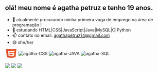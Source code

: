 ## olá! meu nome é agatha petruz e tenho 19 anos.

- 🔭 atualmente procurando minha primeira vaga de emprego na área de programação !
- 🌱 estudando HTML|CSS|JavaScript|Java|MySQL|C|Python
- 📫 contato no email: agathapetruz14@gmail.com
- 😄 she/her
<div style="display: inline_block">
  <img align="center" alt="agatha-HTML" height="30" width="40" src="https://raw.githubusercontent.com/devicons/devicon/master/icons/html5/html5-original.svg">
  <img align="center" alt="agatha-CSS" height="30" width="40" src="https://cdn.jsdelivr.net/gh/devicons/devicon/icons/css3/css3-original.svg" />
  <img align="center" alt="agatha-JAVA" height="30" width="40" src="https://cdn.jsdelivr.net/gh/devicons/devicon/icons/java/java-original.svg" />
  <img align="center" alt="agatha-SQL" height="30" width="40" src="https://cdn.jsdelivr.net/gh/devicons/devicon/icons/mysql/mysql-original-wordmark.svg" />

      
</div> 
<br>
 
<div>
<a href="https://www.linkedin.com/in/agatha-petruz-16657522b/" target="_blank"><img src="https://img.shields.io/badge/-LinkedIn-%230077B5?style=for-the-badge&logo=linkedin&logoColor=white" target="_blank"></a> 
 	<a href="https://www.twitch.tv/ahtaptruz" target="_blank"><img src="https://img.shields.io/badge/Twitch-9146FF?style=for-the-badge&logo=twitch&logoColor=white" target="_blank"></a>
  <a href="https://www.instagram.com/agatha.petruz/" target="_blank"><img src="https://img.shields.io/badge/-Instagram-%23E4405F?style=for-the-badge&logo=instagram&logoColor=white" target="_blank"></a>
</div> 
    

